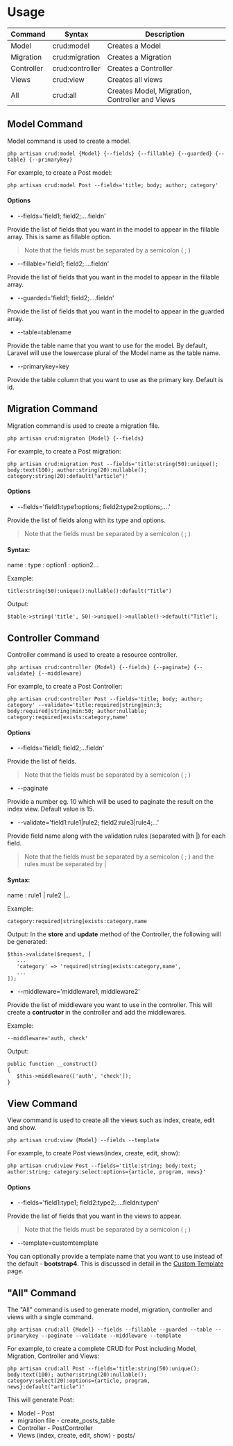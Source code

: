 
# Usage

|Command   |Syntax         |Description                                   |
|----------|---------------|----------------------------------------------|
|Model     |crud:model     |Creates a Model                               |
|Migration |crud:migration |Creates a Migration                           |
|Controller|crud:controller|Creates a Controller                          |
|Views     |crud:view      |Creates all views                             |
|All       |crud:all       |Creates Model, Migration, Controller and Views|


## Model Command

Model command is used to create a model.

```
php artisan crud:model {Model} {--fields} {--fillable} {--guarded} {--table} {--primarykey}
```

For example, to create a Post model:

```
php artisan crud:model Post --fields='title; body; author; category'
```

#### Options

 - --fields='field1; field2;....fieldn'

 Provide the list of fields that you want in the model to appear in the fillable array. This is same as fillable option.

 > Note that the fields must be separated by a semicolon ( ; )

 - --fillable='field1; field2;....fieldn'

 Provide the list of fields that you want in the model to appear in the fillable array.

 - --guarded='field1; field2;....fieldn'

 Provide the list of fields that you want in the model to appear in the guarded array.

 - --table=tablename

 Provide the table name that you want to use for the model. By default, Laravel will use the lowercase plural of the Model name as the table name.

 - --primarykey=key

 Provide the table column that you want to use as the primary key. Default is id.


## Migration Command

Migration command is used to create a migration file.

```
php artisan crud:migraton {Model} {--fields}
```

For example, to create a Post migration:

```
php artisan crud:migration Post --fields='title:string(50):unique(); body:text(100); author:string(20):nullable(); category:string(20):default("article")'
```

#### Options

 - --fields='field1:type1:options; field2:type2:options;....'

 Provide the list of fields along with its type and options.

 > Note that the fields must be separated by a semicolon ( ; )

 #### Syntax:

 name : type : option1 : option2...

 Example:

 ```
 title:string(50):unique():nullable():default("Title")
 ```

 Output:

 ```
 $table->string('title', 50)->unique()->nullable()->default("Title");
 ```



## Controller Command

Controller command is used to create a resource controller.

```
php artisan crud:controller {Model} {--fields} {--paginate} {--validate} {--middleware}
```

For example, to create a Post Controller:

```
php artisan crud:controller Post --fields='title; body; author; category' --validate='title:required|string|min:3; body:required|string|min:50; author:nullable; category:required|exists:category,name'
```


#### Options

 - --fields='field1; field2;...fieldn'

 Provide the list of fields.

 > Note that the fields must be separated by a semicolon ( ; )

 - --paginate

 Provide a number eg. 10 which will be used to paginate the result on the index view. Default value is 15.

 - --validate='field1:rule1|rule2; field2:rule3|rule4;...'

 Provide field name along with the validation rules (separated with |) for each field.

 > Note that the fields must be separated by a semicolon ( ; ) and the rules must be separated by |

 #### Syntax:

 name : rule1 | rule2 |...

 Example:

 ```
 category:required|string|exists:category,name
 ```

 Output:
In the **store** and **update** method of the Controller, the following will be generated:

 ```
 $this->validate($request, [
	...
	'category' => 'required|string|exists:category,name',
	...
 ]);
 ```

 - --middleware='middleware1, middleware2'

 Provide the list of middleware you want to use in the controller. This will create a **contructor** in the controller and add the middlewares.

 Example:

 ```
 --middleware='auth, check'
 ```

 Output:

 ```
 public function __construct()
 {
    $this->middleware(['auth', 'check']);
 }
 ```


## View Command

View command is used to create all the views such as index, create, edit and show.

```
php artisan crud:view {Model} --fields --template
```

For example, to create Post views(index, create, edit, show):

```
php artisan crud:view Post --fields='title:string; body:text; author:string; category:select:options={article, program, news}'
```


#### Options

 - --fields='field1:type1; field2:type2;....fieldn:typen'

 Provide the list of fields that you want in the views to appear.

 > Note that the fields must be separated by a semicolon ( ; )

 - --template=customtemplate

 You can optionally provide a template name that you want to use instead of the default - **bootstrap4**. This is discussed in detail in the [Custom Template](template.md) page.


## "All" Command

The "All" command is used to generate model, migration, controller and views with a single command.

```
php artisan crud:all {Model} --fields --fillable --guarded --table --primarykey --paginate --validate --middleware --template
```

For example, to create a complete CRUD for Post including Model, Migration, Controller and Views:

```
php artisan crud:all Post --fields='title:string(50):unique(); body:text(100); author:string(20):nullable(); category:select(20):options={article, program, news}:default("article")'
```

This will generate Post:
 - Model - Post
 - migration file - create_posts_table
 - Controller - PostController
 - Views (index, create, edit, show) - posts/

